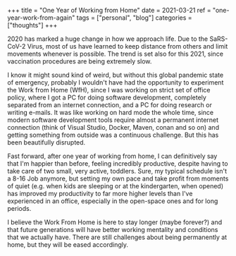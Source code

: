 +++
title = "One Year of Working from Home"
date = 2021-03-21
ref = "one-year-work-from-again"
tags = ["personal", "blog"]
categories = ["thoughts"]
+++

2020 has marked a huge change in how we approach life. Due to the SaRS-CoV-2 Virus, most of us have learned to keep distance from others and limit movements whenever is possible. The trend is set also for this 2021, since vaccination procedures are being extremely slow.

I know it might sound kind of weird, but without this global pandemic state of emergency, probably I wouldn't have had the opportunity to experiment the Work from Home (WfH), since I was working on strict set of office policy, where I got a PC for doing software development, completely separated from an internet connection, and a PC for doing research or writing e-mails. It was like working on hard mode the whole time, since modern software development tools require almost a permanent internet connection (think of Visual Studio, Docker, Maven, conan and so on) and getting something from outside was a continuous challenge. But this has been beautifully disrupted.

Fast forward, after one year of working from home, I can definitively say that I'm happier than before, feeling incredibly productive, despite having to take care of two small, very active, toddlers. Sure, my typical schedule isn't a 8-16 Job anymore, but setting my own pace and take profit from moments of quiet (e.g. when kids are sleeping or at the kindergarten, when opened) has improved my productivity to far more higher levels than I've experienced in an office, especially in the open-space ones and for long periods.

I believe the Work From Home is here to stay longer (maybe forever?) and that future generations will have better working mentality and conditions that we actually have. There are still challenges about being permanently at home, but they will be eased accordingly.
